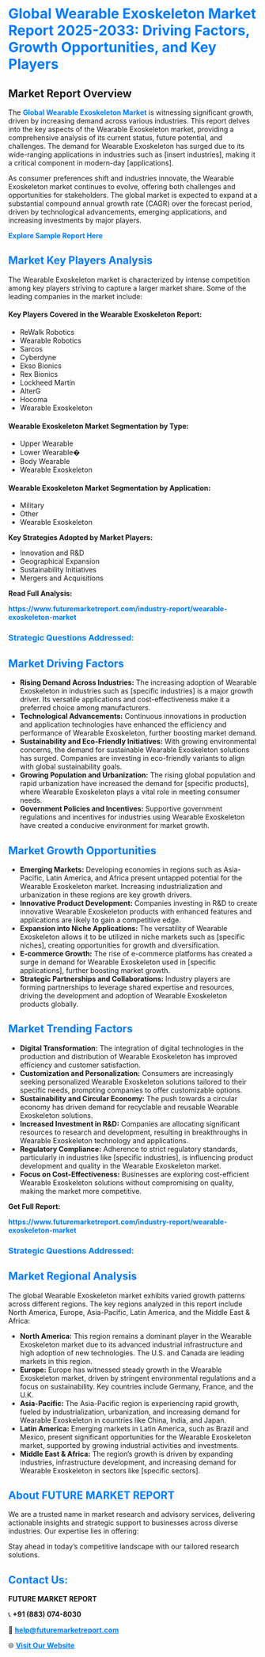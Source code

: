 <h1 style="color: #007BFF;">Global Wearable Exoskeleton Market Report 2025-2033: Driving Factors, Growth Opportunities, and Key Players</h1>

<section id="overview">
<h2>Market Report Overview</h2>
<p>The <a href="https://www.futuremarketreport.com/industry-report/wearable-exoskeleton-market" style="color: #007BFF; text-decoration: none;"><strong>Global Wearable Exoskeleton Market</strong></a> is witnessing significant growth, driven by increasing demand across various industries. This report delves into the key aspects of the Wearable Exoskeleton market, providing a comprehensive analysis of its current status, future potential, and challenges. The demand for Wearable Exoskeleton has surged due to its wide-ranging applications in industries such as [insert industries], making it a critical component in modern-day [applications].</p>
<p>As consumer preferences shift and industries innovate, the Wearable Exoskeleton market continues to evolve, offering both challenges and opportunities for stakeholders. The global market is expected to expand at a substantial compound annual growth rate (CAGR) over the forecast period, driven by technological advancements, emerging applications, and increasing investments by major players.</p>
</section>

<section id="overview">
<p><a href="https://www.futuremarketreport.com/request-sample/reportId=99251" style="color: #007BFF; text-decoration: none;"><strong>Explore Sample Report Here</strong></a></p>
</section>

<section id="key-players">
<h2 style="color: #007BFF;">Market Key Players Analysis</h2>
<p>The Wearable Exoskeleton market is characterized by intense competition among key players striving to capture a larger market share. Some of the leading companies in the market include:</p>
<h4>Key Players Covered in the Wearable Exoskeleton Report:</h4>
<ul><li>ReWalk Robotics</li><li>Wearable Robotics</li><li>Sarcos</li><li>Cyberdyne</li><li>Ekso Bionics</li><li>Rex Bionics</li><li>Lockheed Martin</li><li>AlterG</li><li>Hocoma</li><li>Wearable Exoskeleton</li></ul>
<h4>Wearable Exoskeleton Market Segmentation by Type:</h4>
<ul><li>Upper Wearable</li><li>Lower Wearable�</li><li>Body Wearable</li><li>Wearable Exoskeleton</li></ul>

<h4>Wearable Exoskeleton Market Segmentation by Application:</h4>
<ul><li>Military</li><li>Other</li><li>Wearable Exoskeleton</li></ul>
<p><strong>Key Strategies Adopted by Market Players:</strong></p>
<ul>
<li>Innovation and R&D</li>
<li>Geographical Expansion</li>
<li>Sustainability Initiatives</li>
<li>Mergers and Acquisitions</li>
</ul>
</section>

<section>
<p><strong>Read Full Analysis: </strong></p><a href="https://www.futuremarketreport.com/industry-report/wearable-exoskeleton-market" style="color: #007BFF; text-decoration: none;"><strong>https://www.futuremarketreport.com/industry-report/wearable-exoskeleton-market</strong></a>
<h3 style="color: #007BFF;">Strategic Questions Addressed:</h3>
</section>

<section id="driving-factors">
<h2 style="color: #007BFF;">Market Driving Factors</h2>
<ul>
<li><strong>Rising Demand Across Industries:</strong> The increasing adoption of Wearable Exoskeleton in industries such as [specific industries] is a major growth driver. Its versatile applications and cost-effectiveness make it a preferred choice among manufacturers.</li>
<li><strong>Technological Advancements:</strong> Continuous innovations in production and application technologies have enhanced the efficiency and performance of Wearable Exoskeleton, further boosting market demand.</li>
<li><strong>Sustainability and Eco-Friendly Initiatives:</strong> With growing environmental concerns, the demand for sustainable Wearable Exoskeleton solutions has surged. Companies are investing in eco-friendly variants to align with global sustainability goals.</li>
<li><strong>Growing Population and Urbanization:</strong> The rising global population and rapid urbanization have increased the demand for [specific products], where Wearable Exoskeleton plays a vital role in meeting consumer needs.</li>
<li><strong>Government Policies and Incentives:</strong> Supportive government regulations and incentives for industries using Wearable Exoskeleton have created a conducive environment for market growth.</li>
</ul>
</section>

<section id="growth-opportunities">
<h2 style="color: #007BFF;">Market Growth Opportunities</h2>
<ul>
<li><strong>Emerging Markets:</strong> Developing economies in regions such as Asia-Pacific, Latin America, and Africa present untapped potential for the Wearable Exoskeleton market. Increasing industrialization and urbanization in these regions are key growth drivers.</li>
<li><strong>Innovative Product Development:</strong> Companies investing in R&D to create innovative Wearable Exoskeleton products with enhanced features and applications are likely to gain a competitive edge.</li>
<li><strong>Expansion into Niche Applications:</strong> The versatility of Wearable Exoskeleton allows it to be utilized in niche markets such as [specific niches], creating opportunities for growth and diversification.</li>
<li><strong>E-commerce Growth:</strong> The rise of e-commerce platforms has created a surge in demand for Wearable Exoskeleton used in [specific applications], further boosting market growth.</li>
<li><strong>Strategic Partnerships and Collaborations:</strong> Industry players are forming partnerships to leverage shared expertise and resources, driving the development and adoption of Wearable Exoskeleton products globally.</li>
</ul>
</section>

<section id="trending-factors">
<h2 style="color: #007BFF;">Market Trending Factors</h2>
<ul>
<li><strong>Digital Transformation:</strong> The integration of digital technologies in the production and distribution of Wearable Exoskeleton has improved efficiency and customer satisfaction.</li>
<li><strong>Customization and Personalization:</strong> Consumers are increasingly seeking personalized Wearable Exoskeleton solutions tailored to their specific needs, prompting companies to offer customizable options.</li>
<li><strong>Sustainability and Circular Economy:</strong> The push towards a circular economy has driven demand for recyclable and reusable Wearable Exoskeleton solutions.</li>
<li><strong>Increased Investment in R&D:</strong> Companies are allocating significant resources to research and development, resulting in breakthroughs in Wearable Exoskeleton technology and applications.</li>
<li><strong>Regulatory Compliance:</strong> Adherence to strict regulatory standards, particularly in industries like [specific industries], is influencing product development and quality in the Wearable Exoskeleton market.</li>
<li><strong>Focus on Cost-Effectiveness:</strong> Businesses are exploring cost-efficient Wearable Exoskeleton solutions without compromising on quality, making the market more competitive.</li>
</ul>
</section>

<section>
<p><strong>Get Full Report: </strong></p><a href="https://www.futuremarketreport.com/industry-report/wearable-exoskeleton-market" style="color: #007BFF; text-decoration: none;"><strong>https://www.futuremarketreport.com/industry-report/wearable-exoskeleton-market</strong></a>
<h3 style="color: #007BFF;">Strategic Questions Addressed:</h3>
</section>


<section id="regional-analysis">
<h2 style="color: #007BFF;">Market Regional Analysis</h2>
<p>The global Wearable Exoskeleton market exhibits varied growth patterns across different regions. The key regions analyzed in this report include North America, Europe, Asia-Pacific, Latin America, and the Middle East & Africa:</p>
<ul>
<li><strong>North America:</strong> This region remains a dominant player in the Wearable Exoskeleton market due to its advanced industrial infrastructure and high adoption of new technologies. The U.S. and Canada are leading markets in this region.</li>
<li><strong>Europe:</strong> Europe has witnessed steady growth in the Wearable Exoskeleton market, driven by stringent environmental regulations and a focus on sustainability. Key countries include Germany, France, and the U.K.</li>
<li><strong>Asia-Pacific:</strong> The Asia-Pacific region is experiencing rapid growth, fueled by industrialization, urbanization, and increasing demand for Wearable Exoskeleton in countries like China, India, and Japan.</li>
<li><strong>Latin America:</strong> Emerging markets in Latin America, such as Brazil and Mexico, present significant opportunities for the Wearable Exoskeleton market, supported by growing industrial activities and investments.</li>
<li><strong>Middle East & Africa:</strong> The region’s growth is driven by expanding industries, infrastructure development, and increasing demand for Wearable Exoskeleton in sectors like [specific sectors].</li>
</ul>
</section>

<footer>
<h2 style="color: #007BFF;">About FUTURE MARKET REPORT</h2>
<p>We are a trusted name in market research and advisory services, delivering actionable insights and strategic support to businesses across diverse industries. Our expertise lies in offering:</p>

<p>Stay ahead in today’s competitive landscape with our tailored research solutions.</p>

<h2 style="color: #007BFF;">Contact Us:</h2>
<p><strong>FUTURE MARKET REPORT</strong></p>
<p>📞 <strong>+91 (883) 074-8030</strong></p>
<p>📧 <strong><a href="mailto:help@futuremarketreport.com" style="color: #007BFF;">help@futuremarketreport.com</a></strong></p>
<p>🌐 <strong><a href="https://www.futuremarketreport.com/" style="color: #007BFF;">Visit Our Website</a></strong></p>
</footer>